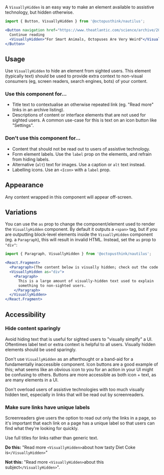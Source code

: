 A `VisuallyHidden` is an easy way to make an element available to assistive technology, but hidden otherwise.

```jsx
import { Button, VisuallyHidden } from '@octopusthink/nautilus';

<Button navigation href="https://www.theatlantic.com/science/archive/2019/07/why-did-octopuses-become-smart/593155/">
  Continue reading
  <VisuallyHidden>"For Smart Animals, Octopuses Are Very Weird"</VisuallyHidden>
</Button>
```

## Usage

Use `VisuallyHidden` to hide an element from sighted users. This element (typically text) should be used to provide extra context to non-visual consumers (eg, screen readers, search engines, bots) of your content.

### Use this component for…

- Title text to contextualise an otherwise repeated link (eg. "Read more" links in an archive listing).
- Descriptions of content or interface elements that are not used for sighted users. A common use-case for this is text on an icon button like "Settings".

### Don't use this component for…

- Content that should not be read out to users of assistive technology.
- Form element labels. Use the `label` prop on the elements, and refrain from hiding labels.
- Alternative (`alt`) text for images. Use a caption or `alt` text instead.
- Labelling icons. Use an `<Icon>` with a `label` prop.

## Appearance

Any content wrapped in this component will appear off-screen.

## Variations

You can use the `as` prop to change the component/element used to render the `VisuallyHidden` component. By default it outputs a `<span>` tag, but if you are outputting block-level elements inside the `VisuallyHidden` component (eg. a `Paragraph`), this will result in invalid HTML. Instead, set the `as` prop to `"div"`:

```jsx
import { Paragraph, VisuallyHidden } from '@octopusthink/nautilus';

<React.Fragment>
  <Paragraph>(The content below is visually hidden; check out the code to see it.)</Paragraph>
  <VisuallyHidden as="div">
    <Paragraph>
      This is a large amount of visually-hidden text used to explain
      something to non-sighted users.
    </Paragraph>
  </VisuallyHidden>
</React.Fragment>
```

## Accessibility

### Hide content sparingly

Avoid hiding text that is useful for sighted users to "visually simplfy" a UI. Oftentimes label text or extra context is helpful to all users. Visually hidden elements should be used sparingly.

Don't use `VisuallyHidden` as an afterthought or a band-aid for a fundamentally inaccessible component. Icon buttons are a good example of this; what seems like an obvious icon to you for an action in your UI might be confusing to others. Buttons are more accessible as both icon + text, as are many elements in a UI.

Don't overload users of assistive technologies with too much visually hidden text, especially in links that will be read out by screenreaders.

### Make sure links have unique labels

Screenreaders give users the option to read out only the links in a page, so it's important that each link on a page has a unique label so that users can find what they're looking for quickly.

Use full titles for links rather than generic text.

**Do this:** "Read more `<VisuallyHidden>`about how tasty Diet Coke is`</VisuallyHidden>`"

**Not this:** "Read more `<VisuallyHidden>`about this subject`</VisuallyHidden>`".

